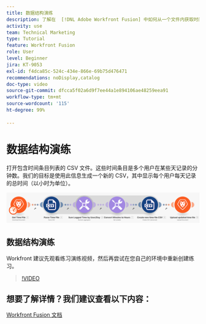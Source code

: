 ```yaml
---
title: 数据结构演练
description: 了解在  [!DNL Adobe Workfront Fusion] 中如何从一个文件内获取时间日志信息、对其进行转换，以及使用转换后的数据生成一个新文件。
activity: use
team: Technical Marketing
type: Tutorial
feature: Workfront Fusion
role: User
level: Beginner
jira: KT-9053
exl-id: f4dca85c-524c-434e-866e-69b75d476471
recommendations: noDisplay,catalog
doc-type: video
source-git-commit: dfcca5f02a6d9f7ee44a1e894106ae48259eea91
workflow-type: tm+mt
source-wordcount: '115'
ht-degree: 99%

---
```


# 数据结构演练

打开包含时间条目列表的 CSV 文件。这些时间条目是多个用户在某些天记录的分钟数。我们的目标是使用此信息生成一个新的 CSV，其中显示每个用户每天记录的总时间（以小时为单位）。

![Fusion 场景的图像](assets/data-structures-and-data-stores-1.png)

## 数据结构演练

Workfront 建议先观看练习演练视频，然后再尝试在您自己的环境中重新创建练习。

>[!VIDEO](https://video.tv.adobe.com/v/335294/?quality=12&learn=on&enablevpops)



## 想要了解详情？我们建议查看以下内容：

[Workfront Fusion 文档](https://experienceleague.adobe.com/en/docs/workfront-fusion/using/get-started-with-fusion/understand-workfront-fusion/workfront-fusion-overview)
